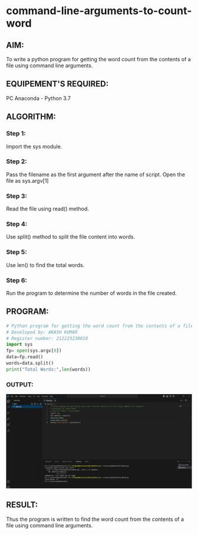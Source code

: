 # command-line-arguments-to-count-word
## AIM:
To write a python program for getting the word count from the contents of a file using command line arguments.
## EQUIPEMENT'S REQUIRED: 
PC
Anaconda - Python 3.7
## ALGORITHM: 
### Step 1:
Import the sys module.
### Step 2:
Pass the filename as the first argument after the name of script. Open the file as sys.argv[1]
### Step 3:
Read the file using read() method.
### Step 4:
Use split() method to split the file content into words.
### Step 5:
Use len() to find the total words.
### Step 6:
Run the program to determine the number of words in the file created.

## PROGRAM:
```python
# Python program for getting the word count from the contents of a file using command line arguments.
# Developed by: AKASH KUMAR
# Register number: 212223230010
import sys
fp= open(sys.argv[0])
data=fp.read()
words=data.split()
print("Total Words:",len(words))
```

### OUTPUT:
![output](./argoutput.png)



## RESULT:
Thus the program is written to find the word count from the contents of a file using command line arguments.
